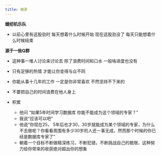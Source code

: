 ```yaml
---
title: 摘录
---
```


**缝纫机乐队**
* 以前心里有这股劲时 每天想着什么时候开始  现在这股劲没了 每天只能想着什么时候结束

**源于一些Q群**
* 这种事一堆人讨论来讨论去 除了浪费时间和口水 一般啥进度也没有

* 只有足够的热情 才能让你变得与众不同
* 你能从事十几年的工作 一定是你非常喜欢 不然坚持不下来的

* 不要把自己的时间浪费在他人身上

* 积累
   *  他问 “如果5年时间学习数据库 你能不能成为这个领域的专家？”
   *  我说“应该可以吧”
   *  他说“你现在25， 5年后也才30，30岁就能成为某个领域的专家，为什么不去做呢？你看看周围有多少30岁的人还一事无成，然而那个时候的你已经是数据库专家了”
   *  朝着一个目标不断做精深练习，不断犯错，不断挑战自己的极限，这种努力给你带来的收获绝对超出你的想象



